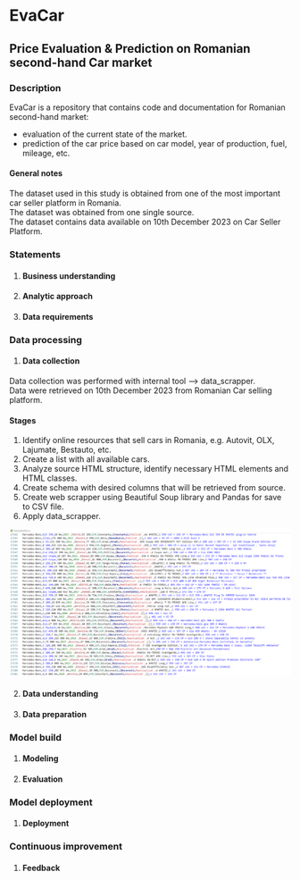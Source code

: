 
# EvaCar

## Price Evaluation & Prediction on Romanian second-hand Car market

### Description
EvaCar is a repository that contains code and documentation for Romanian second-hand market:
- evaluation of the current state of the market.
- prediction of the car price based on car model, year of production, fuel, mileage, etc.

#### General notes

The dataset used in this study is obtained from one of the most important car seller platform in Romania.\
The dataset was obtained from one single source.\
The dataset contains data available on 10th December 2023 on Car Seller Platform.

### Statements

1. #### Business understanding
2. #### Analytic approach
3. #### Data requirements

### Data processing

1. #### Data collection
Data collection was performed with internal tool --> data_scrapper.\
Data were retrieved on 10th December 2023 from Romanian Car selling platform.
#### Stages
1. Identify online resources that sell cars in Romania, e.g. Autovit, OLX, Lajumate, Bestauto, etc.
2. Create a list with all available cars.
3. Analyze source HTML structure, identify necessary HTML elements and HTML classes.
4. Create schema with desired columns that will be retrieved from source.
5. Create web scrapper using Beautiful Soup library and Pandas for save to CSV file.
6. Apply data_scrapper.

![Raw Dataset.](/media/image_1.png "Raw Dataset")


2. #### Data understanding
3. #### Data preparation

### Model build

1. #### Modeling
2. #### Evaluation

### Model deployment

1. #### Deployment

### Continuous improvement

1. #### Feedback
